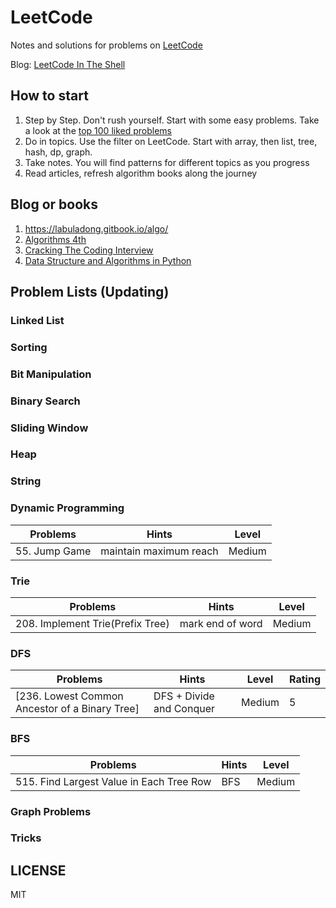 # LeetCode

Notes and solutions for problems on [LeetCode](http://www.leetcode.com)

Blog: [LeetCode In The Shell](http://alfmunny.com/leetcode-blog)

## How to start

1. Step by Step. Don't rush yourself. Start with some easy problems. Take a look at the [top 100 liked problems](https://leetcode.com/problemset/top-100-liked-questions/)
2. Do in topics. Use the filter on LeetCode. Start with array, then list, tree, hash, dp, graph.
3. Take notes. You will find patterns for different topics as you progress
4. Read articles, refresh algorithm books along the journey

## Blog or books

1. https://labuladong.gitbook.io/algo/
2. [Algorithms 4th](https://algs4.cs.princeton.edu/home/)
3. [Cracking The Coding Interview](http://www.crackingthecodinginterview.com/)
4. [Data Structure and Algorithms in Python](https://github.com/hardikpansuria/Free-Algorithm-Books/blob/master/book/Data%20Structures%20%26%20Algorithms%20in%20Python.pdf)

## Problem Lists (Updating)

### Linked List

### Sorting

### Bit Manipulation

### Binary Search

### Sliding Window

### Heap

### String

### Dynamic Programming

| Problems      | Hints                  | Level  |
|---------------|------------------------|--------|
| 55. Jump Game | maintain maximum reach | Medium |

### Trie

| Problems                           | Hints            | Level  |
|------------------------------------|------------------|--------|
| 208. Implement Trie(Prefix Tree) | mark end of word | Medium |

### DFS

| Problems                                       | Hints                    | Level  | Rating |
|------------------------------------------------|--------------------------|--------|--------|
| [236. Lowest Common Ancestor of a Binary Tree] | DFS + Divide and Conquer | Medium |      5 |

### BFS
| Problems                                 | Hints | Level  |
|------------------------------------------|-------|--------|
| 515. Find Largest Value in Each Tree Row | BFS   | Medium |

### Graph Problems

### Tricks


## LICENSE

MIT
